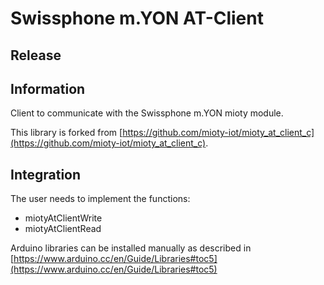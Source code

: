 # Swissphone m.YON AT-Client

## Release

## Information

Client to communicate with the Swissphone m.YON mioty module.

This library is forked from [https://github.com/mioty-iot/mioty_at_client_c](https://github.com/mioty-iot/mioty_at_client_c).

## Integration

The user needs to implement the functions:  

- miotyAtClientWrite
- miotyAtClientRead

Arduino libraries can be installed manually as described in [https://www.arduino.cc/en/Guide/Libraries#toc5](https://www.arduino.cc/en/Guide/Libraries#toc5)

